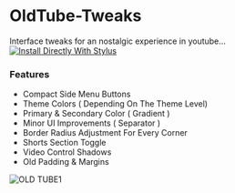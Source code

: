 # __OldTube-Tweaks__
Interface tweaks for an nostalgic experience in youtube... [![Install Directly With Stylus](https://img.shields.io/badge/Install%20directly%20with-Stylus-238b8b.svg)](https://raw.githubusercontent.com/aKqir24/OldTube-Tweaks/master/OldTube_Tweaks.user.css)

### Features
  - Compact Side Menu Buttons
  - Theme Colors ( Depending On The Theme Level)
  - Primary & Secondary Color ( Gradient )
  - Minor UI Improvements ( Separator )
  - Border Radius Adjustment For Every Corner
  - Shorts Section Toggle
  - Video Control Shadows
  - Old Padding & Margins

![OLD TUBE1](https://github.com/user-attachments/assets/0899b0cf-368c-4b7b-91c1-0a8e58d530f1)
